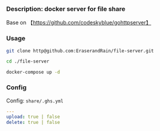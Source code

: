 ### Description: docker server for file share
Base on 【https://github.com/codeskyblue/gohttpserver】

### Usage

```bash
git clone http@github.com:EraserandRain/file-server.git

cd ./file-server

docker-compose up -d
```
### Config

Config: `share/.ghs.yml` 
```yaml
---
upload: true | false
delete: true | false
```
